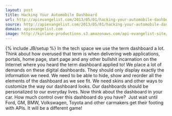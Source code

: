 ```yaml
---
layout: post
title: Hacking Your Automobile Dashboard
url: http://apievangelist.com/2013/05/01/hacking-your-automobile-dashboard/
source: http://apievangelist.com/2013/05/01/hacking-your-automobile-dashboard/
domain: apievangelist.com
image: http://kinlane-productions.s3.amazonaws.com/api-evangelist-site/blog/automobile-dashboard-api.jpg
---
```

{% include JB/setup %}
In the tech space we use the term dashboard a lot.  Think about how overused that term is when delivering web applications, portals, home page, start page and any other bullshit incarnation on the Internet where you heard the term dashboard applied to!
We place a lot of demands on these digital dashboards.  They should only display exactly the information we need.  We need to be able to hide, show and reorder all the elements of the dashboard as we see fit.  We need skins and other ways to customize the way our dashboard looks.  Our dashboards should be personalized to our everyday lives.
Now think about the dashboard in your car.  How much control over this dashboard do you have? &nbsp;Just wait until Ford, GM, BMW, Volkswagen, Toyota and other carmakers get their footing with APIs.  It will be a different game!
